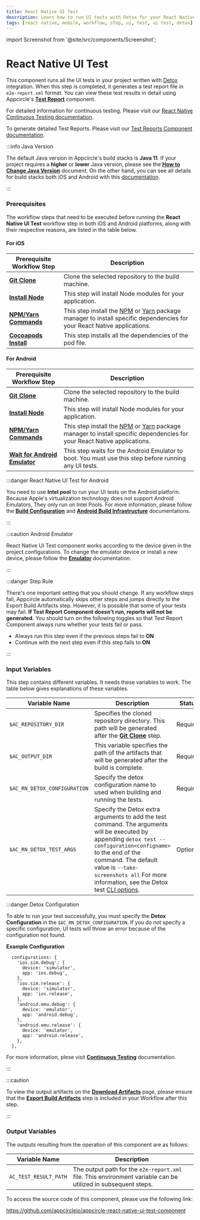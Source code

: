 ```yaml
---
title: React Native UI Test
description: Learn how to run UI tests with Detox for your React Native projects easily with Appcircle, ensuring high-quality code and improved app performance.
tags: [react native, mobile, workflow, step, ui, test, ui test, detox]
---
```


import Screenshot from '@site/src/components/Screenshot';

# React Native UI Test

This component runs all the UI tests in your project written with [Detox](https://wix.github.io/Detox/docs/introduction/getting-started) integration. When this step is completed, it generates a test report file in `e2e-report.xml` format. You can view these test results in detail using Appcircle's [**Test Report**](/workflows/react-native-specific-workflow-steps/test-reports-react-native) component.

For detailed information for continuous testing. Please visit our [React Native Continuous Testing documentation](/continuous-testing/react-native-testing/react-native-ui-testing-with-detox).

To generate detailed Test Reports. Please visit our [Test Reports Component documentation](/workflows/react-native-specific-workflow-steps/test-reports-react-native).

:::info Java Version

The default Java version in Appcircle's build stacks is **Java 11**. If your project requires a **higher** or **lower** Java version, please see the [**How to Change Java Version**](/workflows/common-workflow-steps/custom-script#how-to-change-java-version) document. On the other hand, you can see all details for build stacks both iOS and Android with this [documentation](/infrastructure).

:::

### Prerequisites

The workflow steps that need to be executed before running the **React Native UI Test** workflow step in both iOS and Android platforms, along with their respective reasons, are listed in the table below.

#### For iOS

| Prerequisite Workflow Step                                                                 | Description                                                                                                                                                                            |
|--------------------------------------------------------------------------------------------|----------------------------------------------------------------------------------------------------------------------------------------------------------------------------------------|
| [**Git Clone**](/workflows/common-workflow-steps#git-clone)                                | Clone the selected repository to the build machine.                                                                                                                                    |
| [**Install Node**](/workflows/react-native-specific-workflow-steps#install-node)           | This step will install Node modules for your application.                                                                                                                              |
| [**NPM/Yarn Commands**](/workflows/react-native-specific-workflow-steps/npm-yarn-commands) | This step install the [NPM](https://www.npmjs.com/) or [Yarn](https://www.npmjs.com/package/yarn) package manager to install specific dependencies for your React Native applications. |
| [**Cocoapods Install**](/workflows/ios-specific-workflow-steps#cocoapods-install)          | This step installs all the dependencies of the pod file.                                                                                                                               |

<Screenshot url='https://cdn.appcircle.io/docs/assets/BE4443-rnUiFlow.png' />

#### For Android

| Prerequisite Workflow Step                                                                            | Description                                                                                                                                                                            |
|-------------------------------------------------------------------------------------------------------|----------------------------------------------------------------------------------------------------------------------------------------------------------------------------------------|
| [**Git Clone**](/workflows/common-workflow-steps#git-clone)                                           | Clone the selected repository to the build machine.                                                                                                                                    |
| [**Install Node**](/workflows/react-native-specific-workflow-steps#install-node)                      | This step will install Node modules for your application.                                                                                                                              |
| [**NPM/Yarn Commands**](/workflows/react-native-specific-workflow-steps/npm-yarn-commands)            | This step install the [NPM](https://www.npmjs.com/) or [Yarn](https://www.npmjs.com/package/yarn) package manager to install specific dependencies for your React Native applications. |
| [**Wait for Android Emulator**](/workflows/android-specific-workflow-steps/wait-for-android-emulator) | This step waits for the Android Emulator to boot. You must use this step before running any UI tests.                                                                                  |

:::danger React Native UI Test for Android

You need to use **Intel pool** to run your UI tests on the Android platform. Because Apple's virtualization technology does not support Android Emulators, They only run on Intel Pools. For more information, please follow the [**Build Configuration**](/build/build-process-management/build-profile-configuration) and [**Android Build Infrastructure**](/infrastructure/android-build-infrastructure) documentations.

:::

<Screenshot url='https://cdn.appcircle.io/docs/assets/BE4404New-androidFlow.png' />

:::caution Android Emulator

React Native UI Test component works according to the device given in the project configurations. To change the emulator device or install a new device, please follow the [**Emulator**](/infrastructure/android-build-infrastructure#emulator) documentation.

:::

:::danger Step Rule

There's one important setting that you should change. If any workflow steps fail, Appcircle automatically skips other steps and jumps directly to the Export Build Artifacts step. However, it is possible that some of your tests may fail. **If Test Report Component doesn't run, reports will not be generated.** You should turn on the following toggles so that Test Report Component always runs whether your tests fail or pass.

- Always run this step even if the previous steps fail to **ON**
- Continue with the next step even if this step fails to **ON**

<Screenshot url="https://cdn.appcircle.io/docs/assets/ios-unit-test-report-steps-on.png" />

:::


### Input Variables

This step contains different variables. It needs these variables to work. The table below gives explanations of these variables.

<Screenshot url='https://cdn.appcircle.io/docs/assets/BE4443-rnuiTestInput1.png' />

| Variable Name                | Description                                                                                                                                                                                                                                                                                                                                 | Status   |
|------------------------------|---------------------------------------------------------------------------------------------------------------------------------------------------------------------------------------------------------------------------------------------------------------------------------------------------------------------------------------------|----------|
| `$AC_REPOSITORY_DIR`         | Specifies the cloned repository directory. This path will be generated after the [**Git Clone**](https://docs.appcircle.io/workflows/common-workflow-steps#git-clone) step.                                                                                                                                                                 | Required |
| `$AC_OUTPUT_DIR`             | This variable specifies the path of the artifacts that will be generated after the build is complete.                                                                                                                                                                                                                                       | Required |
| `$AC_RN_DETOX_CONFIGURATION` | Specify the detox configuration name to used when building and running the tests.                                                                                                                                                                                                                                                           | Required |
| `$AC_RN_DETOX_TEST_ARGS`     | Specify the Detox extra arguments to add the test command. The arguments will be executed by appending `detox test --configuration<configname>` to the end of the command. The default value is `--take-screenshots all` For more information, see the Detox test [CLI options](https://wix.github.io/Detox/docs/19.x/api/detox-cli/#test). | Optional |

:::danger Detox Configuration

To able to run your test successfully, you must specify the **Detox Configuration** in the `$AC_RN_DETOX_CONFIGURATION`. If you do not specify a specific configuration, UI tests will throw an error because of the configuration not found.

**Example Configuration**

```
  configurations: {
    'ios.sim.debug': {
      device: 'simulator',
      app: 'ios.debug',
    },
    'ios.sim.release': {
      device: 'simulator',
      app: 'ios.release',
    },
    'android.emu.debug': {
      device: 'emulator',
      app: 'android.debug',
    },
    'android.emu.release': {
      device: 'emulator',
      app: 'android.release',
    },
  },
```

For more information, plese visit [**Continuous Testing**](/continuous-testing/react-native-testing/react-native-ui-testing-with-detox) documentation.

:::

:::caution

To view the output artifacts on the [**Download Artifacts**](/workflows/common-workflow-steps/export-build-artifacts) page, please ensure that the [**Export Build Artifacts**](/workflows/common-workflow-steps/export-build-artifacts) step is included in your Workflow after this step.

:::

### Output Variables

The outputs resulting from the operation of this component are as follows:

| Variable Name         | Description                                                                                                  |
| --------------------- | ------------------------------------------------------------------------------------------------------------ |
| `AC_TEST_RESULT_PATH` | The output path for the `e2e-report.xml` file. This environment variable can be utilized in subsequent steps. |

To access the source code of this component, please use the following link:

https://github.com/appcircleio/appcircle-react-native-ui-test-component
